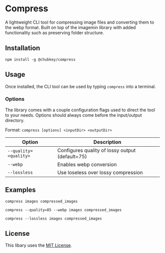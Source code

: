 # Compress
A lightweight CLI tool for compressing image files and converting them to the webp format. Built on top of the imagemin library with added functionality such as preserving folder structure.

## Installation

```npm install -g @chubkey/compress```

## Usage

Once installed, the CLI tool can be used by typing ```compress``` into a terminal.

### Options

The library comes with a couple configuration flags used to direct the tool to your needs. Options should always come before the input/output directory.

Format: ```compress [options] <inputDir> <outputDir>```

| Option | Description |
| --- | --- |
| ```--quality=<quality>``` | Configures quality of lossy output (default=75) |
| ```--webp``` | Enables webp conversion |
| ```--lossless``` | Use loseless over lossy compression |
## Examples

```compress images compressed_images```

```compress --quality=85 --webp images compressed_images```

```compress --lossless images compressed_images```

## License

This libary uses the [MIT License](https://github.com/chubkey3/compress/blob/master/LICENSE).
